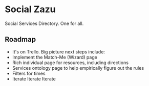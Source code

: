 Social Zazu
===================

Social Services Directory. One for all.

Roadmap
---------
* It's on Trello. Big picture next steps include:
* Implement the Match-Me (Wizard) page
* Rich individual page for resources, including directions
* Services ontology page to help empirically figure out the rules
* Filters for times
* Iterate Iterate Iterate